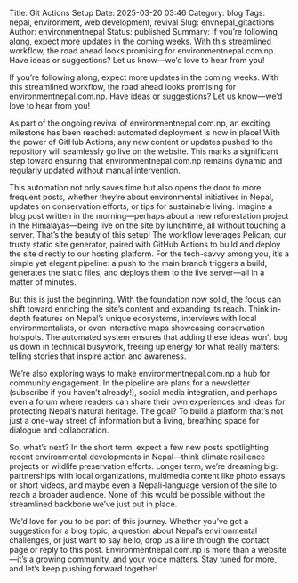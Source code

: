 Title: Git Actions Setup
Date: 2025-03-20 03:46
Category: blog
Tags: nepal, environment, web development, revival
Slug: envnepal_gitactions
Author: environmentnepal
Status: published
Summary: If you’re following along, expect more updates in the coming weeks. With this streamlined workflow, the road ahead looks promising for environmentnepal.com.np. Have ideas or suggestions? Let us know—we’d love to hear from you!

If you’re following along, expect more updates in the coming weeks. With this streamlined workflow, the road ahead looks promising for environmentnepal.com.np. Have ideas or suggestions? Let us know—we’d love to hear from you!

As part of the ongoing revival of environmentnepal.com.np, an exciting milestone has been reached: automated deployment is now in place! With the power of GitHub Actions, any new content or updates pushed to the repository will seamlessly go live on the website. This marks a significant step toward ensuring that environmentnepal.com.np remains dynamic and regularly updated without manual intervention.

This automation not only saves time but also opens the door to more frequent posts, whether they’re about environmental initiatives in Nepal, updates on conservation efforts, or tips for sustainable living. Imagine a blog post written in the morning—perhaps about a new reforestation project in the Himalayas—being live on the site by lunchtime, all without touching a server. That’s the beauty of this setup! The workflow leverages Pelican, our trusty static site generator, paired with GitHub Actions to build and deploy the site directly to our hosting platform. For the tech-savvy among you, it’s a simple yet elegant pipeline: a push to the main branch triggers a build, generates the static files, and deploys them to the live server—all in a matter of minutes.

But this is just the beginning. With the foundation now solid, the focus can shift toward enriching the site’s content and expanding its reach. Think in-depth features on Nepal’s unique ecosystems, interviews with local environmentalists, or even interactive maps showcasing conservation hotspots. The automated system ensures that adding these ideas won’t bog us down in technical busywork, freeing up energy for what really matters: telling stories that inspire action and awareness.

We’re also exploring ways to make environmentnepal.com.np a hub for community engagement. In the pipeline are plans for a newsletter (subscribe if you haven’t already!), social media integration, and perhaps even a forum where readers can share their own experiences and ideas for protecting Nepal’s natural heritage. The goal? To build a platform that’s not just a one-way street of information but a living, breathing space for dialogue and collaboration.

So, what’s next? In the short term, expect a few new posts spotlighting recent environmental developments in Nepal—think climate resilience projects or wildlife preservation efforts. Longer term, we’re dreaming big: partnerships with local organizations, multimedia content like photo essays or short videos, and maybe even a Nepali-language version of the site to reach a broader audience. None of this would be possible without the streamlined backbone we’ve just put in place.

We’d love for you to be part of this journey. Whether you’ve got a suggestion for a blog topic, a question about Nepal’s environmental challenges, or just want to say hello, drop us a line through the contact page or reply to this post. Environmentnepal.com.np is more than a website—it’s a growing community, and your voice matters. Stay tuned for more, and let’s keep pushing forward together!